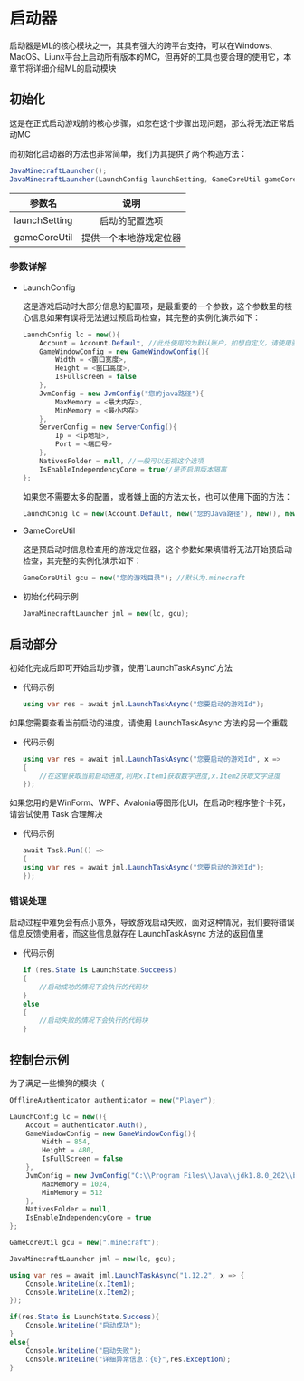 # 启动器

启动器是ML的核心模块之一，其具有强大的跨平台支持，可以在Windows、MacOS、Liunx平台上启动所有版本的MC，但再好的工具也要合理的使用它，本章节将详细介绍ML的启动模块


## 初始化
这是在正式启动游戏前的核心步骤，如您在这个步骤出现问题，那么将无法正常启动MC

而初始化启动器的方法也非常简单，我们为其提供了两个构造方法：

```C#
JavaMinecraftLauncher();
JavaMinecraftLauncher(LaunchConfig launchSetting, GameCoreUtil gameCoreUtil);
```

|参数名|说明|
|:---:|:---:|
|launchSetting | 启动的配置选项 |
|gameCoreUtil | 提供一个本地游戏定位器 |



### 参数详解

+ LaunchConfig
    <div>这是游戏启动时大部分信息的配置项，是最重要的一个参数，这个参数里的核心信息如果有误将无法通过预启动检查，其完整的实例化演示如下：</div>


    ```C#
    LaunchConfig lc = new(){
        Account = Account.Default, //此处使用的为默认账户，如想自定义，请使用验证器！
        GameWindowConfig = new GameWindowConfig(){
            Width = <窗口宽度>,
            Height = <窗口高度>,
            IsFullscreen = false
        },
        JvmConfig = new JvmConfig("您的java路径"){
            MaxMemory = <最大内存>,
            MinMemory = <最小内存> 
        },
        ServerConfig = new ServerConfig(){
            Ip = <ip地址>, 
            Port = <端口号>
        },
        NativesFolder = null, //一般可以无视这个选项
        IsEnableIndependencyCore = true//是否启用版本隔离
    };
    
    ```

    如果您不需要太多的配置，或者嫌上面的方法太长，也可以使用下面的方法：
    ```C#
    LaunchConig lc = new(Account.Default, new("您的Java路径"), new(), new());
    ```

+ GameCoreUtil

    <div>这是预启动时信息检查用的游戏定位器，这个参数如果填错将无法开始预启动检查，其完整的实例化演示如下：</div>

    ```C#
    GameCoreUtil gcu = new("您的游戏目录"); //默认为.minecraft
    ```


+ 初始化代码示例
    ```C#
    JavaMinecraftLauncher jml = new(lc, gcu);
    ```

## 启动部分

初始化完成后即可开始启动步骤，使用'LaunchTaskAsync'方法
+ 代码示例
    ```C#
    using var res = await jml.LaunchTaskAsync("您要启动的游戏Id");
    ```

如果您需要查看当前启动的进度，请使用 LaunchTaskAsync 方法的另一个重载
+ 代码示例

    ```C#
    using var res = await jml.LaunchTaskAsync("您要启动的游戏Id", x =>
    {
        //在这里获取当前启动进度,利用x.Item1获取数字进度,x.Item2获取文字进度
    });
    ```
如果您用的是WinForm、WPF、Avalonia等图形化UI，在启动时程序整个卡死，请尝试使用 Task 合理解决
+ 代码示例
    ```C#
    await Task.Run(() =>
    {
    using var res = await jml.LaunchTaskAsync("您要启动的游戏Id");
    });
    ```

### 错误处理
启动过程中难免会有点小意外，导致游戏启动失败，面对这种情况，我们要将错误信息反馈使用者，而这些信息就存在 LaunchTaskAsync 方法的返回值里
+ 代码示例
    ```C#
    if (res.State is LaunchState.Succeess)
    {
        //启动成功的情况下会执行的代码块
    }
    else
    {
        //启动失败的情况下会执行的代码块
    }
    ```

## 控制台示例
为了满足一些懒狗的模块（
```C#
OfflineAuthenticator authenticator = new("Player");

LaunchConfig lc = new(){
    Accout = authenticator.Auth(),
    GameWindowConfig = new GameWindowConfig(){
        Width = 854,
        Height = 480,
        IsFullScreen = false
    },
    JvmConfig = new JvmConfig("C:\\Program Files\\Java\\jdk1.8.0_202\\bin\\java.exe"){
        MaxMemory = 1024,
        MinMemory = 512 
    },
    NativesFolder = null,
    IsEnableIndependencyCore = true
};

GameCoreUtil gcu = new(".minecraft");

JavaMinecraftLauncher jml = new(lc, gcu);

using var res = await jml.LaunchTaskAsync("1.12.2", x => {
    Console.WriteLine(x.Item1);
    Console.WriteLine(x.Item2);
});

if(res.State is LaunchState.Success){
    Console.WriteLine("启动成功");
}
else{
    Console.WriteLine("启动失败");
    Console.WriteLine("详细异常信息：{0}",res.Exception);
}
```
